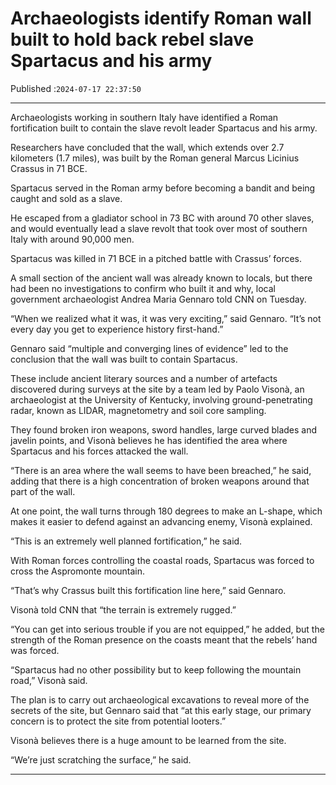 # Archaeologists identify Roman wall built to hold back rebel slave Spartacus and his army

Published :`2024-07-17 22:37:50`

---

Archaeologists working in southern Italy have identified a Roman fortification built to contain the slave revolt leader Spartacus and his army.

Researchers have concluded that the wall, which extends over 2.7 kilometers (1.7 miles), was built by the Roman general Marcus Licinius Crassus in 71 BCE.

Spartacus served in the Roman army before becoming a bandit and being caught and sold as a slave.

He escaped from a gladiator school in 73 BC with around 70 other slaves, and would eventually lead a slave revolt that took over most of southern Italy with around 90,000 men.

Spartacus was killed in 71 BCE in a pitched battle with Crassus’ forces.

A small section of the ancient wall was already known to locals, but there had been no investigations to confirm who built it and why, local government archaeologist Andrea Maria Gennaro told CNN on Tuesday.

“When we realized what it was, it was very exciting,” said Gennaro. “It’s not every day you get to experience history first-hand.”

Gennaro said “multiple and converging lines of evidence” led to the conclusion that the wall was built to contain Spartacus.

These include ancient literary sources and a number of artefacts discovered during surveys at the site by a team led by Paolo Visonà, an archaeologist at the University of Kentucky, involving ground-penetrating radar, known as LIDAR, magnetometry and soil core sampling.

They found broken iron weapons, sword handles, large curved blades and javelin points, and Visonà believes he has identified the area where Spartacus and his forces attacked the wall.

“There is an area where the wall seems to have been breached,” he said, adding that there is a high concentration of broken weapons around that part of the wall.

At one point, the wall turns through 180 degrees to make an L-shape, which makes it easier to defend against an advancing enemy, Visonà explained.

“This is an extremely well planned fortification,” he said.

With Roman forces controlling the coastal roads, Spartacus was forced to cross the Aspromonte mountain.

“That’s why Crassus built this fortification line here,” said Gennaro.

Visonà told CNN that “the terrain is extremely rugged.”

“You can get into serious trouble if you are not equipped,” he added, but the strength of the Roman presence on the coasts meant that the rebels’ hand was forced.

“Spartacus had no other possibility but to keep following the mountain road,” Visonà said.

The plan is to carry out archaeological excavations to reveal more of the secrets of the site, but Gennaro said that “at this early stage, our primary concern is to protect the site from potential looters.”

Visonà believes there is a huge amount to be learned from the site.

“We’re just scratching the surface,” he said.

---

